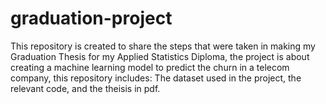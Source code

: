 # graduation-project
This repository is created to share the steps that were taken in making my Graduation Thesis for my Applied Statistics Diploma, the project is about creating a machine learning model to predict the churn in a telecom company, this repository includes: The dataset used in the project, the relevant code, and the theisis in pdf.
